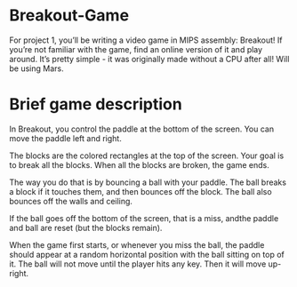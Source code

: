 # Breakout-Game
For project 1, you’ll be writing a video game in MIPS assembly: Breakout! If you’re not familiar with the game, find an online version of it and play around. It’s pretty simple - it was originally made without a CPU after all! Will be using Mars.


# Brief game description 
In Breakout, you control the paddle at the bottom of the screen. You can move the paddle left and right.

The blocks are the colored rectangles at the top of the screen. Your goal is to break all the blocks. When all the blocks are broken, the game ends.

The way you do that is by bouncing a ball with your paddle. The ball breaks a block if it touches them, and then bounces off the block. The ball also bounces off the walls and ceiling.

If the ball goes off the bottom of the screen, that is a miss, andthe paddle and ball are reset (but the blocks remain).

When the game first starts, or whenever you miss the ball, the paddle should appear at a random horizontal position with the ball sitting on top of it. The ball will not move until the player hits any key. Then it will move up-right.
